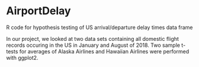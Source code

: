 # AirportDelay
R code for hypothesis testing of US arrival/departure delay times data frame

In our project, we looked at two data sets containing all domestic flight records occuring in the US 
in January and August of 2018. Two sample t-tests for averages of Alaska Airlines and Hawaiian Airlines were performed
with ggplot2. 
